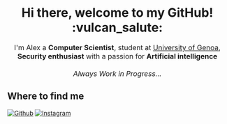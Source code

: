 <!--
**xDiste/xDiste** is a ✨ _special_ ✨ repository because its `README.md` (this file) appears on your GitHub profile. -->

<h1 align=center>Hi there, welcome to my GitHub! :vulcan_salute:	</h1>

<p align=center style="font-size: 16px">I'm Alex a <b>Computer Scientist</b>, student at <a href="https://unige.it/it/">University of Genoa</a>, 
  <b>Security enthusiast</b> with a passion for <b>Artificial intelligence</b> <br><br> <i>Always Work in Progress...</i> </p>

## Where to find me

<a href="https://github.com/xDiste" target="_blank"><img alt="Github" src="https://img.shields.io/badge/GitHub-%2312100E.svg?&style=for-the-badge&logo=Github&logoColor=white" /></a> 
<a href="https://www.instagram.com/alexander_diste/" target="_blank"><img alt="Instagram" src="https://img.shields.io/badge/Instagram-E4405F?style=for-the-badge&logo=instagram&logoColor=white" /></a> 
  
